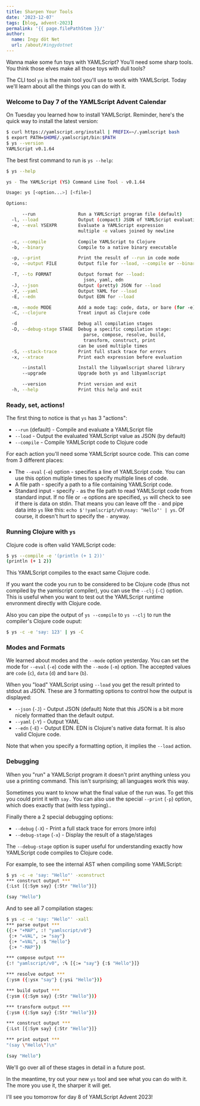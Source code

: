 ```yaml
---
title: Sharpen Your Tools
date: '2023-12-07'
tags: [blog, advent-2023]
permalink: '{{ page.filePathStem }}/'
author:
  name: Ingy döt Net
  url: /about/#ingydotnet
---
```


Wanna make some fun toys with YAMLScript?
You'll need some sharp tools.
You think those elves make all those toys with dull tools?

The CLI tool `ys` is the main tool you'll use to work with YAMLScript.
Today we'll learn about all the things you can do with it.


### Welcome to Day 7 of the YAMLScript Advent Calendar

On Tuesday you learned how to install YAMLScript.
Reminder, here's the quick way to install the latest version:

```bash
$ curl https://yamlscript.org/install | PREFIX=~/.yamlscript bash
$ export PATH=$HOME/.yamlscript/bin:$PATH
$ ys --version
YAMLScript v0.1.64
```

The best first command to run is `ys --help`:

```bash
$ ys --help

ys - The YAMLScript (YS) Command Line Tool - v0.1.64

Usage: ys [<option...>] [<file>]

Options:

      --run                Run a YAMLScript program file (default)
  -l, --load               Output (compact) JSON of YAMLScript evaluation
  -e, --eval YSEXPR        Evaluate a YAMLScript expression
                           multiple -e values joined by newline

  -c, --compile            Compile YAMLScript to Clojure
  -b, --binary             Compile to a native binary executable

  -p, --print              Print the result of --run in code mode
  -o, --output FILE        Output file for --load, --compile or --binary

  -T, --to FORMAT          Output format for --load:
                             json, yaml, edn
  -J, --json               Output (pretty) JSON for --load
  -Y, --yaml               Output YAML for --load
  -E, --edn                Output EDN for --load

  -m, --mode MODE          Add a mode tag: code, data, or bare (for -e)
  -C, --clojure            Treat input as Clojure code

  -d                       Debug all compilation stages
  -D, --debug-stage STAGE  Debug a specific compilation stage:
                             parse, compose, resolve, build,
                             transform, construct, print
                           can be used multiple times
  -S, --stack-trace        Print full stack trace for errors
  -x, --xtrace             Print each expression before evaluation

      --install            Install the libyamlscript shared library
      --upgrade            Upgrade both ys and libyamlscript

      --version            Print version and exit
  -h, --help               Print this help and exit
```


### Ready, set, actions!

The first thing to notice is that `ys` has 3 "actions":

* `--run` (default) - Compile and evaluate a YAMLScript file
* `--load` - Output the evaluated YAMLScript value as JSON (by default)
* `--compile` - Compile YAMLScript code to Clojure code

For each action you'll need some YAMLScript source code.
This can come from 3 different places:

* The `--eval` (`-e`) option - specifies a line of YAMLScript code.
  You can use this option multiple times to specify multiple lines of code.
* A file path - specify a path to a file containing YAMLScript code.
* Standard input - specify `-` as the file path to read YAMLScript code from
  standard input.
  If no file or `-e` options are specified, `ys` will check to see if there is
  data on stdin.
  That means you can leave off the `-` and pipe data into `ys` like this:
  `echo $'!yamlscript/v0\nsay: "Hello"' | ys`.
  Of course, it doesn't hurt to specify the `-` anyway.


### Running Clojure  with `ys`

Clojure code is often valid YAMLScript code:

```bash
$ ys --compile -e '(println (+ 1 2))'
(println (+ 1 2))
```

This YAMLScript compiles to the exact same Clojure code.

If you want the code you run to be considered to be Clojure code (thus not
compiled by the yamlscript compiler), you can use the `--clj` (`-C`) option.
This is useful when you want to test out the YAMLScript runtime envronment
directly with Clojure code.

Also you can pipe the output of `ys --compile` to `ys --clj` to run the
compiler's Clojure code ouput:

```bash
$ ys -c -e 'say: 123' | ys -C
```


### Modes and Formats

We learned about modes and the `--mode` option yesterday.
You can set the mode for `--eval` (`-e`) code with the `--mode` (`-m`) option.
The accepted values are `code` (`c`), `data` (`d`) and `bare` (`b`).

When you "load" YAMLScript using `--load` you get the result printed to stdout
as JSON.
These are 3 formatting options to control how the output is displayed:

* `--json` (`-J`) - Output JSON (default)
  Note that this JSON is a bit more nicely formatted than the default output.
* `--yaml` (`-Y`) - Output YAML
* `--edn` (`-E`) - Output EDN. EDN is Clojure's native data format.
  It is also valid Clojure code.

Note that when you specify a formatting option, it implies the `--load` action.


### Debugging

When you "run" a YAMLScript program it doesn't print anything unless you use a
printing command.
This isn't surprising; all languages work this way.

Sometimes you want to know what the final value of the run was.
To get this you could print it with `say.`
You can also use the special `--print` (`-p`) option, which does exactly that
(with less typing)..

Finally there a 2 special debugging options:

* `--debug` (`-X`) - Print a full stack trace for errors (more info)
* `--debug-stage` (`-x`) - Display the result of a stage/stages

The `--debug-stage` option is super useful for understanding exactly how
YAMLScript code compiles to Clojure code.

For example, to see the internal AST when compiling some YAMLScript:

```bash
$ ys -c -e 'say: "Hello"' -xconstruct
*** construct output ***
{:Lst [{:Sym say} {:Str "Hello"}]}

(say "Hello")
```

And to see all 7 compilation stages:

```bash
$ ys -c -e 'say: "Hello"' -xall
*** parse output ***
({:+ "+MAP", :! "yamlscript/v0"}
 {:+ "=VAL", := "say"}
 {:+ "=VAL", :$ "Hello"}
 {:+ "-MAP"})

*** compose output ***
{:! "yamlscript/v0", :% [{:= "say"} {:$ "Hello"}]}

*** resolve output ***
{:ysm ({:ysx "say"} {:ysi "Hello"})}

*** build output ***
{:ysm ({:Sym say} {:Str "Hello"})}

*** transform output ***
{:ysm ({:Sym say} {:Str "Hello"})}

*** construct output ***
{:Lst [{:Sym say} {:Str "Hello"}]}

*** print output ***
"(say \"Hello\")\n"

(say "Hello")
```

We'll go over all of these stages in detail in a future post.

In the meantime, try out your new `ys` tool and see what you can do with it.
The more you use it, the sharper it will get.

I'll see you tomorrow for day 8 of YAMLScript Advent 2023!
